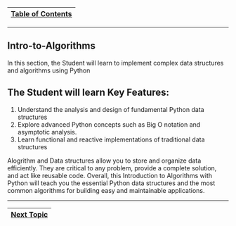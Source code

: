 |[Table of Contents](/00-Table-of-Contents.md)|
|---|

---

## Intro-to-Algorithms
In this section, the Student will learn to implement complex data structures and algorithms using Python

## The Student will learn Key Features:
1. Understand the analysis and design of fundamental Python data structures
2. Explore advanced Python concepts such as Big O notation and asymptotic analysis.
3. Learn functional and reactive implementations of traditional data structures


Alogrithm and Data structures allow you to store and organize data efficiently. 
They are critical to any problem, provide a complete solution, and act like reusable code. 
Overall, this Introduction to Algorithms with Python will teach you the essential Python data structures and the most common
algorithms for building easy and maintainable applications.

---

|[Next Topic](/01_Algorithm_Analysis_Lesson.md)|
|---|
